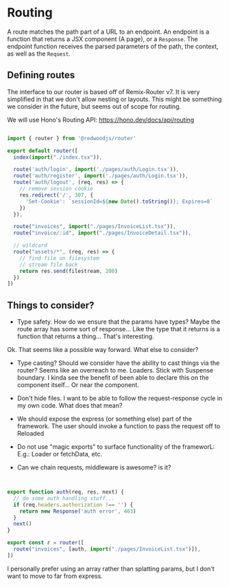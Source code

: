 # Routing

A route matches the path part of a URL to an endpoint. An endpoint is a function that returns a JSX component (A page), or a `Response`. The endpoint function receives the parsed parameters of the path, the context, as well as the `Request`.

## Defining routes

The interface to our router is based off of Remix-Router v7. It is very simplified in that we don't allow nesting or layouts. This might be something we consider in the future, but seems out of scope for routing.

We will use Hono's Routing API: https://hono.dev/docs/api/routing

```ts

import { router } from '@redwoodjs/router'

export default router([
  index(import("./index.tsx")),

  route('auth/login', import('./pages/auth/Login.tsx')),
  route('auth/register', import('./pages/auth/Login.tsx')),
  route('auth/logout', (req, res) => {
    // remove session cookie
    res.redirect('/', 307, {
      'Set-Cookie': `sessionId=${new Date().toString()}; Expires=0`
    })
  }),

  route("invoices", import("./pages/InvoiceList.tsx")),
  route("invoice/:id", import("./pages/InvoiceDetail.tsx")),

  // wildcard
  route("assets/*", (req, res) => {
    // find file on filesystem
    // stream file back
    return res.send(filestream, 200)
  })
])
```

## Things to consider?

- Type safety. How do we ensure that the params have types? Maybe the route array has some sort of response... Like the type that it returns is a function that returns a thing... That's interesting.

Ok. That seems like a possible way forward. What else to consider?

- Type casting? Should we consider have the ability to cast things via the router? Seems like an overreach to me.
Loaders. Stick with Suspense boundary. I kinda see the benefit of been able to declare this on the component itself... Or near the component.

- Don't hide files. I want to be able to follow the request-response cycle in my own code. What does that mean?
- We should expose the express (or something else) part of the framework. The user should invoke a function to pass the request off to Reloaded

- Do not use "magic exports" to surface functionality of the frameworL: E.g.: Loader or fetchData, etc.

- Can we chain requests, middleware is awesome? is it?
```ts


export function auth(req, res, next) {
  // do some auth handling stuff...
  if (req.headers.authorization !== '') {
    return new Response('auth error', 403)
  }
  next()
}

export const r = router([
  route("invoices", [auth, import("./pages/InvoiceList.tsx")]),
])
```

I personally prefer using an array rather than splatting params, but I don't want to move to far from express.
